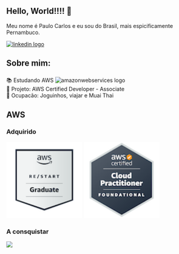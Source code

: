 ## Hello, World!!!! 👋

<p align="left">Meu nome é Paulo Carlos e eu sou do Brasil, mais espicificamente Pernambuco.</p>

[<img src="https://raw.githubusercontent.com/maurodesouza/profile-readme-generator/master/src/assets/icons/social/linkedin/default.svg" width="52" height="40" alt="linkedin logo"/>](https://www.linkedin.com/in/paulocarlosfilho)

###

<h2 align="left">Sobre mim:</h2>

###

<p align="left">📚 Estudando AWS    <img src="https://skillicons.dev/icons?i=aws" height="20" alt="amazonwebservices logo"  /><br>🎯 Projeto: AWS Certified Developer - Associate<br>🎲 Ocupacão: Joguinhos, viajar e Muai Thai  </p>

###

## AWS

### Adquirido 
<div align="left">
  <img height="200" src="/logo/aws/confirm/aws-re-start-graduate.png"  />
  <img height="200" src="/logo/aws/confirm/aws-certified-cloud-practitioner.png"  />
</div>

### A consquistar

  <img height="180" src="https://images.credly.com/size/340x340/images/b9feab85-1a43-4f6c-99a5-631b88d5461b/image.png"  />


###




<!--
**paulocarlosfilho/paulocarlosfilho** is a ✨ _special_ ✨ repository because its `README.md` (this file) appears on your GitHub profile.

Here are some ideas to get you started:

- 🔭 I’m currently working on ...
- 🌱 I’m currently learning ...
- 👯 I’m looking to collaborate on ...
- 🤔 I’m looking for help with ...
- 💬 Ask me about ...
- 📫 How to reach me: ...
- 😄 Pronouns: ...
- ⚡ Fun fact: ...
-->
